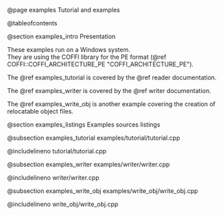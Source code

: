@page examples Tutorial and examples

@tableofcontents

@section examples_intro Presentation

These examples run on a Windows system.
<br>They are using the COFFI library for the PE format (@ref COFFI::COFFI_ARCHITECTURE_PE "COFFI_ARCHITECTURE_PE").

The @ref examples_tutorial is covered by the @ref reader documentation.

The @ref examples_writer is covered by the @ref writer documentation.

The @ref examples_write_obj is another example covering the creation of relocatable object files.



@section examples_listings Examples sources listings

@subsection examples_tutorial examples/tutorial/tutorial.cpp

@includelineno tutorial/tutorial.cpp

@subsection examples_writer examples/writer/writer.cpp

@includelineno writer/writer.cpp

@subsection examples_write_obj examples/write_obj/write_obj.cpp

@includelineno write_obj/write_obj.cpp
